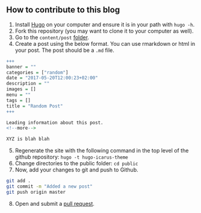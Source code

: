 ## How to contribute to this blog

1. Install [Hugo](https://gohugo.io/getting-started/installing/) on your computer and ensure it is in your path with `hugo -h`.
2. Fork this repository (you may want to clone it to your computer as well).
3. Go to the `content/post` [folder](https://github.com/ummc-bjc/blog/tree/master/content/post).
4. Create a post using the below format. You can use rmarkdown or html in your post. The post should be a `.md` file.

```r
+++
banner = ""
categories = ["random"]
date = "2017-05-20T12:00:23+02:00"
description = ""
images = []
menu = ""
tags = []
title = "Random Post"
+++

Leading information about this post.
<!--more-->

XYZ is blah blah
```

5. Regenerate the site with the following command in the top level of the github repository: `hugo -t hugo-icarus-theme`
6. Change directories to the public folder: `cd public`
7. Now, add your changes to git and push to Github.

```bash
git add .
git commit -m "Added a new post"
git push origin master
```
8. Open and submit a [pull request](https://github.com/ummc-bjc/blog/compare).
